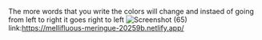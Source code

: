 The more words that you write the colors will change and instaed of going from left to right it goes right to left
![Screenshot (65)](https://github.com/user-attachments/assets/ab4a5131-0655-44f8-8359-10f010093dd2)
link:https://mellifluous-meringue-20259b.netlify.app/
